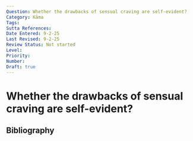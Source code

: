 ```yaml
---
Question: Whether the drawbacks of sensual craving are self-evident?
Category: Kāma
Tags: 
Sutta References: 
Date Entered: 9-2-25
Last Revised: 9-2-25
Review Status: Not started
Level: 
Priority: 
Number: 
Draft: true
---
```


# Whether the drawbacks of sensual craving are self-evident?

## Bibliography

<!-- 

Notes:



 -->